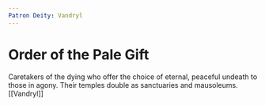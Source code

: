```yaml
---
Patron Deity: Vandryl
---
```


# Order of the Pale Gift


Caretakers of the dying who offer the choice of eternal, peaceful undeath to those in agony. Their temples double as sanctuaries and mausoleums.
[[Vandryl]]
